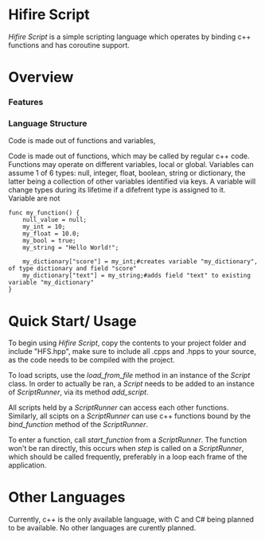 Hifire Script
=====
*Hifire Script* is a simple scripting language which operates by binding c++ functions and has coroutine support.

# Overview
### Features

### Language Structure

Code is made out of functions and variables, 

Code is made out of functions, which may be called by regular c++ code. Functions may operate on different variables, local or global.
Variables can assume 1 of 6 types: null, integer, float, boolean, string or dictionary, the latter being a collection of other variables identified via keys. A variable will change types during its lifetime if a difefrent type is assigned to it.  
Variable are not 

```
func my_function() {
    null_value = null;
    my_int = 10;
    my_float = 10.0;
    my_bool = true;
    my_string = "Hello World!";

    my_dictionary["score"] = my_int;#creates variable "my_dictionary", of type dictionary and field "score"
    my_dictionary["text"] = my_string;#adds field "text" to existing variable "my_dictionary"
}
```

# Quick Start/ Usage

To begin using *Hifire Script*, copy the contents to your project folder and include "HFS.hpp", make sure to include all .cpps and .hpps to your source, as the code needs to be compiled with the project.

To load scripts, use the *load_from_file* method in an instance of the *Script* class. In order to actually be ran, a *Script* needs to be added to an instance of *ScriptRunner*, via its method *add_script*.

All scripts held by a *ScriptRunner* can access each other functions. Similarly, all scipts on a *ScriptRunner* can use c++ functions bound by the *bind_function* method of the *ScriptRunner*.

To enter a function, call *start_function* from a *ScriptRunner*. The function won't be ran directly, this occurs when *step* is called on a *ScriptRunner*, which should be called frequently, preferably in a loop each frame of the application.


# Other Languages

Currently, c++ is the only available language, with C and C# being planned to be available. No other languages are curently planned.